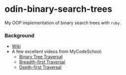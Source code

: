 # odin-binary-search-trees
My OOP implementation of binary search trees with `ruby`. 

### Background
* [Wiki](https://en.wikipedia.org/wiki/Binary_search_tree)
* A few excellent videos from MyCodeSchool:
  * [Binary Tree Traversal](https://www.youtube.com/watch?v=9RHO6jU--GU)
  * [Breadth-first Traversal](https://www.youtube.com/watch?v=86g8jAQug04)
  * [Depth-first Traversal](https://www.youtube.com/watch?v=gm8DUJJhmY4)


